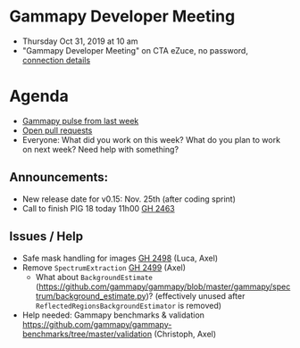 # Gammapy Developer Meeting

* Thursday Oct 31, 2019 at 10 am
* "Gammapy Developer Meeting" on CTA eZuce, no password, [connection details](../ezuce.txt)

# Agenda

* [Gammapy pulse from last week](https://github.com/gammapy/gammapy/pulse)
* [Open pull requests](https://github.com/gammapy/gammapy/pulls)
* Everyone: What did you work on this week? What do you plan to work on next week? Need help with something?

## Announcements:
* New release date for v0.15: Nov. 25th (after coding sprint)
* Call to finish PIG 18 today 11h00 [GH 2463](https://github.com/gammapy/gammapy/pull/2463) 

## Issues / Help
* Safe mask handling for images [GH 2498](https://github.com/gammapy/gammapy/pull/2498) (Luca, Axel)
* Remove `SpectrumExtraction` [GH 2499](https://github.com/gammapy/gammapy/pull/2499) (Axel)
    - What about `BackgroundEstimate` (https://github.com/gammapy/gammapy/blob/master/gammapy/spectrum/background_estimate.py)? (effectively unused
    after `ReflectedRegionsBackgroundEstimator` is removed)
* Help needed: Gammapy benchmarks & validation https://github.com/gammapy/gammapy-benchmarks/tree/master/validation (Christoph, Axel)
